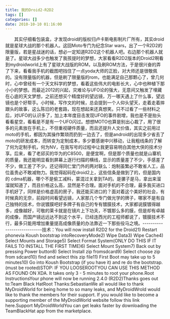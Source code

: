 ```yaml
---
title: 我的Droid2-R2D2
tags: []
categories: []
date: 2010-10-10 01:16:00 
---
```



&emsp;&emsp;其实仔细看包装盒，才发现droid的版权归卢卡斯电影制片厂所有，其实droid就是星球大战的那个机器人。这回Moto专门为纪念Star wars，出了一个R2D2的限量版，若是星战迷的话，想必一定知道R2D2这个机器人吧。右边那个机器人就是了。星球大战多少也触发了我孩提时的梦想，大家看看R2D2版本的Droid2啊看到mydroidworld上有了星球大战版的ROM，以及刷ROM方法，于是很兴奋的弄了下来，看看我手机的截图吧挡住了一点yoda大师的正脸，对大师还是很敬佩的。没有限量版的机器，但是刷了限量版的rom，也能满足自己那颗心了，曾几何时，心中曾经有一个天文科学的梦想，看着这些伟大的电影长大，心中也种植下那小小的梦想。而最近2012的兴起，灾难论与UFO论的强大，无意间又触发了埋藏在心底的天文梦想，之前还想买个精度好的望远镜，万一哪天遇上了什么事，望远镜也是个好帮手。小时候，写作文的时候，总会提到一个人仰头望天，走着走着摔跟头的故事，这么陈旧的老套路，现在想起来还真想笑。只不过看了一些材料之后，对UFO的认识多了，加上本年度目击发现UFO的事件剧增，我也是不是抬头看看星空，看看是不是有一个UFO闪过。想想MOTO也算是别出心裁了，用了很多的元素放在手机上，不但重视硬件质量，而且还提升人文价值，其实之前用过moto的手机，都因为其操作繁琐而扔到一边去了，但是android的出现多少省去了moto的研发成本，而转变为定制成本，多少要感谢中兴移动，让我粗线条的了解了何为定制手机，何为NV，在我写号的过程中让我更容易明白其他大侠的技术分享。后来，看了老邱买的华为的C8500，是便宜啊，但是那个质量也就是山寨机的质量，我还能明显看到屏幕上逐行扫描的横线，显示的质量差了不少，手感差了不少，做工差了不少。还记得同仁堂门外的两对联么：炮制虽繁必不敢省人工，品位虽贵必不敢减物力。我觉得起码在droid2上，这些信条是做到了的，但是国内的 cdma机器，哪个不是偷工减料，蒙混过关拿到TA的。是骡子是马，拿出来溜溜就知道了，而且价格这么高，显然是不合理。面对手机的不合理，最多我买进口手机好了，同样是价格虚高的房子，我还能买进口的？面对着这个美好的社会，有时候真的无奈，前段时间看望远镜，人家那几个专门做光学的牌子，哪家不是有自己独特的技术，你说镀膜吧好多牌子有自己的专有镀膜技术，大家都说膜镀得越多，成像越好，可敬的莱卡就是在镜片上下功夫，不镀那么多的膜，但是却有卓越的成像，而国产镜远远达不到这个水平，已经连西光的工程师都说了，镀膜技术不行，最多只能用增加重量提高成像质量的办法靠近一下那些役马之境。----------------------------技术：You will now install R2D2 for the Droid21) Restart phonevia Koush bootstrap intoRecoveryMode2) Wipe Data3) Wipe Cache4) Select Mounts and Storage5) Select Format System(ONLY DO THIS IF IT FAILS TO INSTALL THE FIRST TIME)6) Select Mount System7) Back out by pressing Power button8) Select Install zip fromsdcard9) Select choose zip from sdcard10) find and select this zip file11) First Boot may take up to 5 minutes10) Go into Koush Bootstrap (if you have it) and re do the bootstrap. (must be rooted)STOP: IF YOU LOOSEROOTYOU CAN USE THIS METHOD AS FOUND ON XDA. It takes only 3 - 5 minutes to root your phone.Root InstructionsYour phone will now be running 2.4.0 (R2D2)Thanks goes out to:Team Black HatRoot Thanks:SebastianWe all would like to thank MyDroidWorld for being home to so many leaks, and MyDroidWrold would like to thank the members for their support. If you would like to become a supporting member of the MyDroidWorld website follow this link here.Support MyDroidWorldYou can get leaks faster by downloading the TeamBlackHat app from the marketplace.